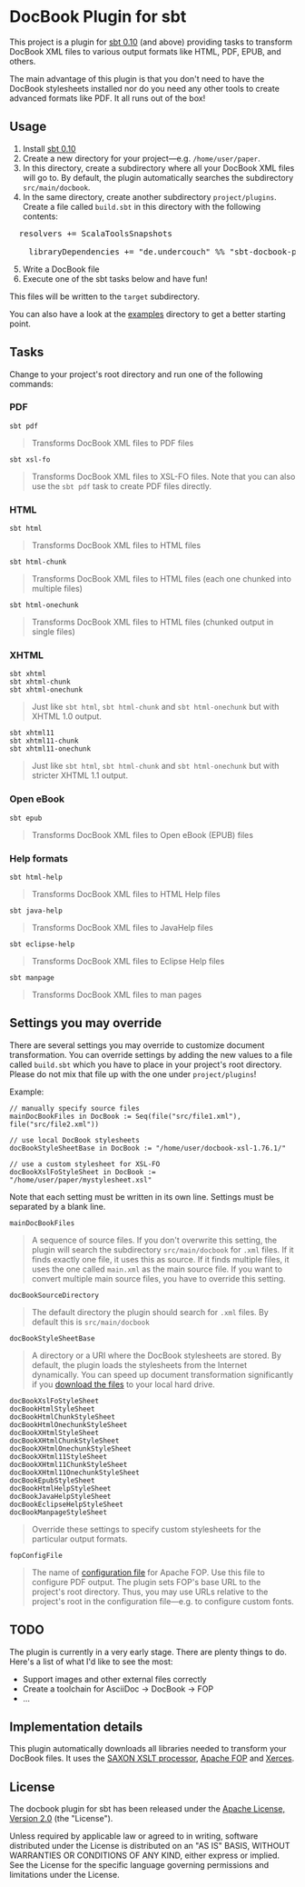 DocBook Plugin for sbt
======================

This project is a plugin for [sbt 0.10](https://github.com/harrah/xsbt)
(and above) providing tasks to transform DocBook XML files to various output
formats like HTML, PDF, EPUB, and others.

The main advantage of this plugin is that you don't need to have the DocBook
stylesheets installed nor do you need any other tools to create advanced
formats like PDF. It all runs out of the box!

Usage
-----

1. Install [sbt 0.10](https://github.com/harrah/xsbt)
2. Create a new directory for your project&mdash;e.g. `/home/user/paper`.
3. In this directory, create a subdirectory where all your DocBook XML files
   will go to. By default, the plugin automatically searches the subdirectory
   `src/main/docbook`.
4. In the same directory, create another subdirectory `project/plugins`. Create
   a file called `build.sbt` in this directory with the following contents:
  <pre>
  resolvers += ScalaToolsSnapshots
    
    libraryDependencies += "de.undercouch" %% "sbt-docbook-plugin" % "0.2-SNAPSHOT"
</pre>
5. Write a DocBook file
6. Execute one of the sbt tasks below and have fun!

This files will be written to the `target` subdirectory.

You can also have a look at the [examples](https://github.com/michel-kraemer/sbt-docbook-plugin/tree/master/src/sbt-test/docbook)
directory to get a better starting point.

Tasks
-----

Change to your project's root directory and run one of the following commands:

### PDF

    sbt pdf

> Transforms DocBook XML files to PDF files

    sbt xsl-fo

> Transforms DocBook XML files to XSL-FO files. Note that you can also use
> the `sbt pdf` task to create PDF files directly.

### HTML

    sbt html

> Transforms DocBook XML files to HTML files

    sbt html-chunk

> Transforms DocBook XML files to HTML files (each one chunked into multiple
> files)

    sbt html-onechunk

> Transforms DocBook XML files to HTML files (chunked output in single files)

### XHTML

    sbt xhtml
    sbt xhtml-chunk
    sbt xhtml-onechunk

> Just like `sbt html`, `sbt html-chunk` and `sbt html-onechunk` but with
> XHTML 1.0 output.

    sbt xhtml11
    sbt xhtml11-chunk
    sbt xhtml11-onechunk

> Just like `sbt html`, `sbt html-chunk` and `sbt html-onechunk` but with
> stricter XHTML 1.1 output.

### Open eBook

    sbt epub

> Transforms DocBook XML files to Open eBook (EPUB) files

### Help formats

    sbt html-help

> Transforms DocBook XML files to HTML Help files

    sbt java-help

> Transforms DocBook XML files to JavaHelp files

    sbt eclipse-help

> Transforms DocBook XML files to Eclipse Help files

    sbt manpage

> Transforms DocBook XML files to man pages

Settings you may override
-------------------------

There are several settings you may override to customize document
transformation. You can override settings by adding the new values to a
file called `build.sbt` which you have to place in your project's root
directory. Please do not mix that file up with the one under `project/plugins`!

Example:

    // manually specify source files
    mainDocBookFiles in DocBook := Seq(file("src/file1.xml"), file("src/file2.xml"))
    
    // use local DocBook stylesheets
    docBookStyleSheetBase in DocBook := "/home/user/docbook-xsl-1.76.1/"
    
    // use a custom stylesheet for XSL-FO
    docBookXslFoStyleSheet in DocBook := "/home/user/paper/mystylesheet.xsl"

Note that each setting must be written in its own line. Settings must be
separated by a blank line.

    mainDocBookFiles

> A sequence of source files. If you don't overwrite this setting, the plugin
> will search the subdirectory `src/main/docbook` for `.xml` files. If it
> finds exactly one file, it uses this as source. If it finds multiple files,
> it uses the one called `main.xml` as the main source file. If you want to
> convert multiple main source files, you have to override this setting.

    docBookSourceDirectory

> The default directory the plugin should search for `.xml` files. By default
> this is `src/main/docbook`

    docBookStyleSheetBase

> A directory or a URI where the DocBook stylesheets are stored. By default,
> the plugin loads the stylesheets from the Internet dynamically. You can
> speed up document transformation significantly if you
> [download the files](http://sourceforge.net/projects/docbook/files/docbook-xsl/1.76.1/)
> to your local hard drive.

    docBookXslFoStyleSheet
    docBookHtmlStyleSheet
    docBookHtmlChunkStyleSheet
    docBookHtmlOnechunkStyleSheet
    docBookXHtmlStyleSheet
    docBookXHtmlChunkStyleSheet
    docBookXHtmlOnechunkStyleSheet
    docBookXHtml11StyleSheet
    docBookXHtml11ChunkStyleSheet
    docBookXHtml11OnechunkStyleSheet
    docBookEpubStyleSheet
    docBookHtmlHelpStyleSheet
    docBookJavaHelpStyleSheet
    docBookEclipseHelpStyleSheet
    docBookManpageStyleSheet

> Override these settings to specify custom stylesheets for the particular
> output formats.

    fopConfigFile

> The name of [configuration file](http://xmlgraphics.apache.org/fop/1.0/configuration.html)
> for Apache FOP. Use this file to configure PDF output. The plugin sets FOP's
> base URL to the project's root directory. Thus, you may use URLs relative to
> the project's root in the configuration file&mdash;e.g. to configure custom
> fonts.

TODO
----

The plugin is currently in a very early stage. There are plenty things
to do. Here's a list of what I'd like to see the most:

* Support images and other external files correctly
* Create a toolchain for AsciiDoc -> DocBook -> FOP
* ...

Implementation details
----------------------

This plugin automatically downloads all libraries needed to transform your
DocBook files. It uses the [SAXON XSLT processor](http://saxon.sourceforge.net),
 [Apache FOP](http://xmlgraphics.apache.org/fop) and [Xerces](http://xerces.apache.org/xerces2-j/).

License
-------

The docbook plugin for sbt has been released under the
[Apache License, Version 2.0](http://www.apache.org/licenses/LICENSE-2.0) (the
"License").

Unless required by applicable law or agreed to in writing, software
distributed under the License is distributed on an "AS IS" BASIS,
WITHOUT WARRANTIES OR CONDITIONS OF ANY KIND, either express or implied.
See the License for the specific language governing permissions and
limitations under the License.
